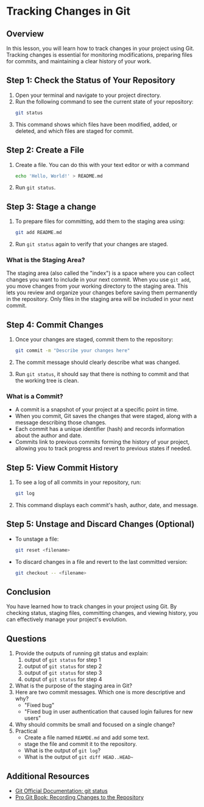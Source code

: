 # Tracking Changes in Git

## Overview
In this lesson, you will learn how to track changes in your project using Git. Tracking changes is essential for monitoring modifications, preparing files for commits, and maintaining a clear history of your work.

## Step 1: Check the Status of Your Repository

1. Open your terminal and navigate to your project directory.
2. Run the following command to see the current state of your repository:
   ```bash
   git status
   ```
3. This command shows which files have been modified, added, or deleted, and which files are staged for commit.


## Step 2: Create a File

1. Create a file. You can do this with your text editor or with a command

   ```bash
   echo 'Hello, World!' > README.md
   ```

2. Run `git status`.

## Step 3: Stage a change

1. To prepare files for committing, add them to the staging area using:

   ```bash
   git add README.md
   ```

2. Run `git status` again to verify that your changes are staged.

### What is the Staging Area?

The staging area (also called the "index") is a space where you can collect changes you want to include in your next commit. When you use `git add`, you move changes from your working directory to the staging area. This lets you review and organize your changes before saving them permanently in the repository. Only files in the staging area will be included in your next commit.

## Step 4: Commit Changes

1. Once your changes are staged, commit them to the repository:

   ```bash
   git commit -m "Describe your changes here"
   ```

2. The commit message should clearly describe what was changed.

3. Run `git status`, it should say that there is nothing to commit and that the working tree is clean.

### What is a Commit?

- A commit is a snapshot of your project at a specific point in time. 
- When you commit, Git saves the changes that were staged, along with a message describing those changes. 
- Each commit has a unique identifier (hash) and records information about the author and date. 
- Commits link to previous commits forming the history of your project, allowing you to track progress and revert to previous states if needed.

## Step 5: View Commit History

1. To see a log of all commits in your repository, run:
   ```bash
   git log
   ```
2. This command displays each commit's hash, author, date, and message.

## Step 5: Unstage and Discard Changes (Optional)

- To unstage a file:
  ```bash
  git reset <filename>
  ```
- To discard changes in a file and revert to the last committed version:
  ```bash
  git checkout -- <filename>
  ```

## Conclusion
You have learned how to track changes in your project using Git. By checking status, staging files, committing changes, and viewing history, you can effectively manage your project's evolution.

## Questions
1. Provide the outputs of running git status and explain:
   1. output of `git status` for step 1
   2. output of `git status` for step 2
   3. output of `git status` for step 3
   4. output of `git status` for step 4
1. What is the purpose of the staging area in Git?
2. Here are two commit messages. Which one is more descriptive and why?
   - "Fixed bug"
   - "Fixed bug in user authentication that caused login failures for new users"
3. Why should commits be small and focused on a single change?
4. Practical
    - Create a file named `REAMDE.md` and add some text.
    - stage the file and commit it to the repository.
    - What is the output of `git log`?
    - What is the output of `git diff HEAD..HEAD~`

## Additional Resources
- [Git Official Documentation: git status](https://git-scm.com/docs/git-status)
- [Pro Git Book: Recording Changes to the Repository](https://git-scm.com/book/en/v2/Git-Basics-Recording-Changes-to-the-Repository)
